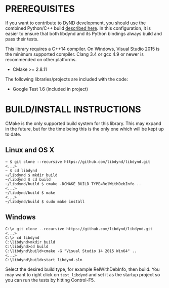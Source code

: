 PREREQUISITES
=============

If you want to contribute to DyND development, you should use the combined
Python/C++ build [described here](https://github.com/libdynd/dynd-python/blob/master/BUILD_INSTALL.md).
In this configuration, it is easier to ensure that both libdynd and its Python
bindings always build and pass their tests.

This library requires a C++14 compiler. On Windows,
Visual Studio 2015 is the minimum supported compiler.
Clang 3.4 or gcc 4.9 or newer is recommended on other platforms.

 * CMake >= 2.8.11

The following libraries/projects are included with the code:

 * Google Test 1.6 (included in project)

BUILD/INSTALL INSTRUCTIONS
==========================

CMake is the only supported build system for this library. This
may expand in the future, but for the time being this is the
only one which will be kept up to date.

Linux and OS X
--------------

  ```
  ~ $ git clone --recursive https://github.com/libdynd/libdynd.git
  <...>
  ~ $ cd libdynd
  ~/libdynd $ mkdir build
  ~/libdynd $ cd build
  ~/libdynd/build $ cmake -DCMAKE_BUILD_TYPE=RelWithDebInfo ..
  <...>
  ~/libdynd/build $ make
  <...>
  ~/libdynd/build $ sudo make install
  ```

Windows
-------

  ```
  C:\> git clone --recursive https://github.com/libdynd/libdynd.git
  <...>
  C:\> cd libdynd
  C:\libdynd>mkdir build
  C:\libdynd>cd build
  C:\libdynd\build>cmake -G "Visual Studio 14 2015 Win64" ..
  <...>
  C:\libdynd\build>start libdynd.sln
  ```

Select the desired build type, for example RelWithDebInfo, then build. You may want
to right click on `test_libdynd` and set it as the startup project so you can run the
tests by hitting Control-F5.
